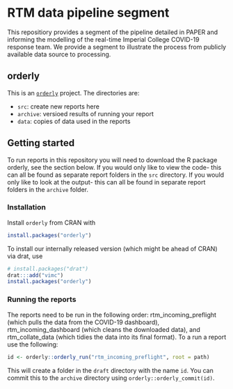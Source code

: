 # RTM data pipeline segment

This repositiory provides a segment of the pipeline detailed in PAPER and informing the modelling of the real-time Imperial College COVID-19 response team. We provide a segment to illustrate the process from publicly available data source to processing. 

## orderly

This is an [`orderly`](https://github.com/vimc/orderly) project.  The directories are:

* `src`: create new reports here
* `archive`: versioed results of running your report
* `data`: copies of data used in the reports

## Getting started

To run reports in this repository you will need to download the R package orderly, see the section below. If you would only like to view the code- this can all be found as separate report folders in the `src` directory. If you would only like to look at the output- this can all be found in separate report folders in the `archive` folder. 

### Installation

Install `orderly` from CRAN with

```r
install.packages("orderly")
```

To install our internally released version (which might be ahead of CRAN) via drat, use

```r
# install.packages("drat")
drat:::add("vimc")
install.packages("orderly")
```

### Running the reports

The reports need to be run in the following order: rtm_incoming_preflight (which pulls the data from the COVID-19 dashboard), rtm_incoming_dashboard (which cleans the downloaded data), and rtm_collate_data (which tidies the data into its final format). To a run a report use the following:

```r
id <- orderly::orderly_run("rtm_incoming_preflight", root = path)
```
This will create a folder in the `draft` directory with the name `id`. You can commit this to the `archive` directory using `orderly::orderly_commit(id)`.
